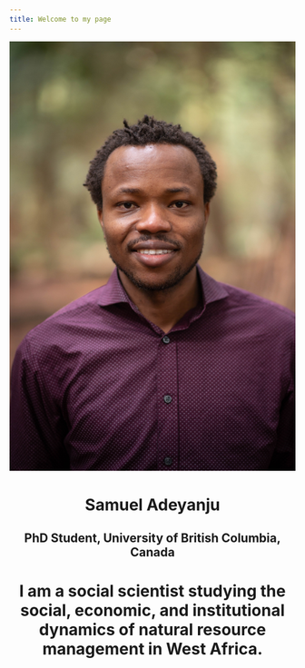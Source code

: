 ```yaml
---
title: Welcome to my page
---  
```


![Samuel](images/samuel.jpg)

<div align="center"> 
  
 <h1>Samuel Adeyanju</h1>
  </div>

<div align="center"> 
  
 <h2>PhD Student, University of British Columbia, Canada</h2> 
  
  



<h1>I am a social scientist studying the social, economic, and institutional dynamics of natural resource management in West Africa.</h1>
</div>


